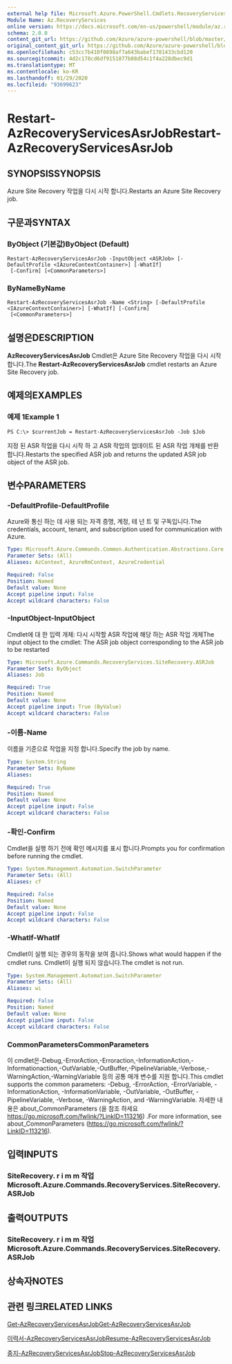 ```yaml
---
external help file: Microsoft.Azure.PowerShell.Cmdlets.RecoveryServices.SiteRecovery.dll-Help.xml
Module Name: Az.RecoveryServices
online version: https://docs.microsoft.com/en-us/powershell/module/az.recoveryservices/restart-azrecoveryservicesasrjob
schema: 2.0.0
content_git_url: https://github.com/Azure/azure-powershell/blob/master/src/RecoveryServices/RecoveryServices/help/Restart-AzRecoveryServicesAsrJob.md
original_content_git_url: https://github.com/Azure/azure-powershell/blob/master/src/RecoveryServices/RecoveryServices/help/Restart-AzRecoveryServicesAsrJob.md
ms.openlocfilehash: c53cc7b410f0898af7a643babef1781433cbd120
ms.sourcegitcommit: 4d2c178cd6df9151877b08d54c1f4a228dbec9d1
ms.translationtype: MT
ms.contentlocale: ko-KR
ms.lasthandoff: 01/29/2020
ms.locfileid: "93699623"
---
```

# <span data-ttu-id="e918b-101">Restart-AzRecoveryServicesAsrJob</span><span class="sxs-lookup"><span data-stu-id="e918b-101">Restart-AzRecoveryServicesAsrJob</span></span>

## <span data-ttu-id="e918b-102">SYNOPSIS</span><span class="sxs-lookup"><span data-stu-id="e918b-102">SYNOPSIS</span></span>
<span data-ttu-id="e918b-103">Azure Site Recovery 작업을 다시 시작 합니다.</span><span class="sxs-lookup"><span data-stu-id="e918b-103">Restarts an Azure Site Recovery job.</span></span>

## <span data-ttu-id="e918b-104">구문과</span><span class="sxs-lookup"><span data-stu-id="e918b-104">SYNTAX</span></span>

### <span data-ttu-id="e918b-105">ByObject (기본값)</span><span class="sxs-lookup"><span data-stu-id="e918b-105">ByObject (Default)</span></span>
```
Restart-AzRecoveryServicesAsrJob -InputObject <ASRJob> [-DefaultProfile <IAzureContextContainer>] [-WhatIf]
 [-Confirm] [<CommonParameters>]
```

### <span data-ttu-id="e918b-106">ByName</span><span class="sxs-lookup"><span data-stu-id="e918b-106">ByName</span></span>
```
Restart-AzRecoveryServicesAsrJob -Name <String> [-DefaultProfile <IAzureContextContainer>] [-WhatIf] [-Confirm]
 [<CommonParameters>]
```

## <span data-ttu-id="e918b-107">설명은</span><span class="sxs-lookup"><span data-stu-id="e918b-107">DESCRIPTION</span></span>
<span data-ttu-id="e918b-108">**AzRecoveryServicesAsrJob** Cmdlet은 Azure Site Recovery 작업을 다시 시작 합니다.</span><span class="sxs-lookup"><span data-stu-id="e918b-108">The **Restart-AzRecoveryServicesAsrJob** cmdlet restarts an Azure Site Recovery job.</span></span>

## <span data-ttu-id="e918b-109">예제의</span><span class="sxs-lookup"><span data-stu-id="e918b-109">EXAMPLES</span></span>

### <span data-ttu-id="e918b-110">예제 1</span><span class="sxs-lookup"><span data-stu-id="e918b-110">Example 1</span></span>
```
PS C:\> $currentJob = Restart-AzRecoveryServicesAsrJob -Job $Job
```

<span data-ttu-id="e918b-111">지정 된 ASR 작업을 다시 시작 하 고 ASR 작업의 업데이트 된 ASR 작업 개체를 반환 합니다.</span><span class="sxs-lookup"><span data-stu-id="e918b-111">Restarts the specified ASR job and returns the updated ASR job object of the ASR job.</span></span>

## <span data-ttu-id="e918b-112">변수</span><span class="sxs-lookup"><span data-stu-id="e918b-112">PARAMETERS</span></span>

### <span data-ttu-id="e918b-113">-DefaultProfile</span><span class="sxs-lookup"><span data-stu-id="e918b-113">-DefaultProfile</span></span>
<span data-ttu-id="e918b-114">Azure와 통신 하는 데 사용 되는 자격 증명, 계정, 테 넌 트 및 구독입니다.</span><span class="sxs-lookup"><span data-stu-id="e918b-114">The credentials, account, tenant, and subscription used for communication with Azure.</span></span>


```yaml
Type: Microsoft.Azure.Commands.Common.Authentication.Abstractions.Core.IAzureContextContainer
Parameter Sets: (All)
Aliases: AzContext, AzureRmContext, AzureCredential

Required: False
Position: Named
Default value: None
Accept pipeline input: False
Accept wildcard characters: False
```

### <span data-ttu-id="e918b-115">-InputObject</span><span class="sxs-lookup"><span data-stu-id="e918b-115">-InputObject</span></span>
<span data-ttu-id="e918b-116">Cmdlet에 대 한 입력 개체: 다시 시작할 ASR 작업에 해당 하는 ASR 작업 개체</span><span class="sxs-lookup"><span data-stu-id="e918b-116">The input object to the cmdlet: The ASR job object corresponding to the ASR job to be restarted</span></span>


```yaml
Type: Microsoft.Azure.Commands.RecoveryServices.SiteRecovery.ASRJob
Parameter Sets: ByObject
Aliases: Job

Required: True
Position: Named
Default value: None
Accept pipeline input: True (ByValue)
Accept wildcard characters: False
```

### <span data-ttu-id="e918b-117">-이름</span><span class="sxs-lookup"><span data-stu-id="e918b-117">-Name</span></span>
<span data-ttu-id="e918b-118">이름을 기준으로 작업을 지정 합니다.</span><span class="sxs-lookup"><span data-stu-id="e918b-118">Specify the job by name.</span></span>

```yaml
Type: System.String
Parameter Sets: ByName
Aliases:

Required: True
Position: Named
Default value: None
Accept pipeline input: False
Accept wildcard characters: False
```

### <span data-ttu-id="e918b-119">-확인</span><span class="sxs-lookup"><span data-stu-id="e918b-119">-Confirm</span></span>
<span data-ttu-id="e918b-120">Cmdlet을 실행 하기 전에 확인 메시지를 표시 합니다.</span><span class="sxs-lookup"><span data-stu-id="e918b-120">Prompts you for confirmation before running the cmdlet.</span></span>

```yaml
Type: System.Management.Automation.SwitchParameter
Parameter Sets: (All)
Aliases: cf

Required: False
Position: Named
Default value: None
Accept pipeline input: False
Accept wildcard characters: False
```

### <span data-ttu-id="e918b-121">-WhatIf</span><span class="sxs-lookup"><span data-stu-id="e918b-121">-WhatIf</span></span>
<span data-ttu-id="e918b-122">Cmdlet이 실행 되는 경우의 동작을 보여 줍니다.</span><span class="sxs-lookup"><span data-stu-id="e918b-122">Shows what would happen if the cmdlet runs.</span></span> <span data-ttu-id="e918b-123">Cmdlet이 실행 되지 않습니다.</span><span class="sxs-lookup"><span data-stu-id="e918b-123">The cmdlet is not run.</span></span>

```yaml
Type: System.Management.Automation.SwitchParameter
Parameter Sets: (All)
Aliases: wi

Required: False
Position: Named
Default value: None
Accept pipeline input: False
Accept wildcard characters: False
```

### <span data-ttu-id="e918b-124">CommonParameters</span><span class="sxs-lookup"><span data-stu-id="e918b-124">CommonParameters</span></span>
<span data-ttu-id="e918b-125">이 cmdlet은-Debug,-ErrorAction,-Erroraction,-InformationAction,-Informationaction,-OutVariable,-OutBuffer,-PipelineVariable,-Verbose,-WarningAction,-WarningVariable 등의 공통 매개 변수를 지원 합니다.</span><span class="sxs-lookup"><span data-stu-id="e918b-125">This cmdlet supports the common parameters: -Debug, -ErrorAction, -ErrorVariable, -InformationAction, -InformationVariable, -OutVariable, -OutBuffer, -PipelineVariable, -Verbose, -WarningAction, and -WarningVariable.</span></span> <span data-ttu-id="e918b-126">자세한 내용은 about_CommonParameters (을 참조 하세요 https://go.microsoft.com/fwlink/?LinkID=113216) .</span><span class="sxs-lookup"><span data-stu-id="e918b-126">For more information, see about_CommonParameters (https://go.microsoft.com/fwlink/?LinkID=113216).</span></span>

## <span data-ttu-id="e918b-127">입력</span><span class="sxs-lookup"><span data-stu-id="e918b-127">INPUTS</span></span>

### <span data-ttu-id="e918b-128">SiteRecovery. r i m m 작업</span><span class="sxs-lookup"><span data-stu-id="e918b-128">Microsoft.Azure.Commands.RecoveryServices.SiteRecovery.ASRJob</span></span>

## <span data-ttu-id="e918b-129">출력</span><span class="sxs-lookup"><span data-stu-id="e918b-129">OUTPUTS</span></span>

### <span data-ttu-id="e918b-130">SiteRecovery. r i m m 작업</span><span class="sxs-lookup"><span data-stu-id="e918b-130">Microsoft.Azure.Commands.RecoveryServices.SiteRecovery.ASRJob</span></span>

## <span data-ttu-id="e918b-131">상속자</span><span class="sxs-lookup"><span data-stu-id="e918b-131">NOTES</span></span>

## <span data-ttu-id="e918b-132">관련 링크</span><span class="sxs-lookup"><span data-stu-id="e918b-132">RELATED LINKS</span></span>

[<span data-ttu-id="e918b-133">Get-AzRecoveryServicesAsrJob</span><span class="sxs-lookup"><span data-stu-id="e918b-133">Get-AzRecoveryServicesAsrJob</span></span>](./Get-AzRecoveryServicesAsrJob.md)

[<span data-ttu-id="e918b-134">이력서-AzRecoveryServicesAsrJob</span><span class="sxs-lookup"><span data-stu-id="e918b-134">Resume-AzRecoveryServicesAsrJob</span></span>](./Resume-AzRecoveryServicesAsrJob.md)

[<span data-ttu-id="e918b-135">중지-AzRecoveryServicesAsrJob</span><span class="sxs-lookup"><span data-stu-id="e918b-135">Stop-AzRecoveryServicesAsrJob</span></span>](./Stop-AzRecoveryServicesAsrJob.md)
